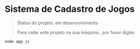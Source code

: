 <h1> Sistema de Cadastro de Jogos </h1>

> Status do projeto: em desenvolvimento
>
> Para rodar este projeto na sua máquina , por favor digite:
```
node app.js
```